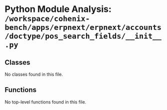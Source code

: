 # Python Module Analysis: `/workspace/cohenix-bench/apps/erpnext/erpnext/accounts/doctype/pos_search_fields/__init__.py`

## Classes

No classes found in this file.


## Functions

No top-level functions found in this file.
